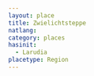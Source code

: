 ```yaml
---
layout: place
title: Zwielichtsteppe
natlang:
category: places
hasinit:
  - Larudia
placetype: Region
---
```

